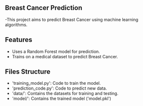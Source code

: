 ## Breast Cancer Prediction

-This project aims to predict Breast Cancer using machine learning algorithms.

## Features
- Uses a Random Forest model for prediction.
- Trains on a medical dataset to predict Breast Cancer.

## Files Structure
- 'training_model.py': Code to train the model.
- 'prediction_code.py': Code to predict new data.
- 'data/': Contains the datasets for training and testing.
- 'model/': Contains the trained model ('model.pkl')